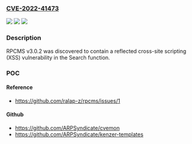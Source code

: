 ### [CVE-2022-41473](https://cve.mitre.org/cgi-bin/cvename.cgi?name=CVE-2022-41473)
![](https://img.shields.io/static/v1?label=Product&message=n%2Fa&color=blue)
![](https://img.shields.io/static/v1?label=Version&message=n%2Fa&color=blue)
![](https://img.shields.io/static/v1?label=Vulnerability&message=n%2Fa&color=brighgreen)

### Description

RPCMS v3.0.2 was discovered to contain a reflected cross-site scripting (XSS) vulnerability in the Search function.

### POC

#### Reference
- https://github.com/ralap-z/rpcms/issues/1

#### Github
- https://github.com/ARPSyndicate/cvemon
- https://github.com/ARPSyndicate/kenzer-templates

